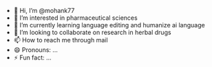 - 👋 Hi, I’m @mohank77
- 👀 I’m interested in pharmaceutical sciences 
- 🌱 I’m currently learning language editing and humanize ai language
- 💞️ I’m looking to collaborate on research in herbal drugs 
- 📫 How to reach me through mail
- 😄 Pronouns: ...
- ⚡ Fun fact: ...

<!---
mohank77/mohank77 is a ✨ special ✨ repository because its `README.md` (this file) appears on your GitHub profile.
You can click the Preview link to take a look at your changes.
--->
